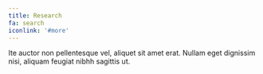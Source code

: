 ```yaml
---
title: Research
fa: search
iconlink: '#more'
---
```


Ite auctor non pellentesque vel, aliquet sit amet erat. Nullam eget dignissim nisi, aliquam feugiat nibhh sagittis ut.
